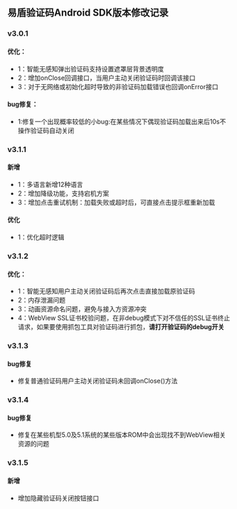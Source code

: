 ## 易盾验证码Android SDK版本修改记录

### v3.0.1 
#### 优化：
- 1：智能无感知弹出验证码支持设置遮罩层背景透明度
- 2：增加onClose回调接口，当用户主动关闭验证码时回调该接口
- 3：对于无网络或初始化超时导致的非验证码加载错误也回调onError接口
#### bug修复：
- 1:修复一个出现概率较低的小bug:在某些情况下偶现验证码加载出来后10s不操作验证码自动关闭

### v3.1.1 
#### 新增
- 1：多语言新增12种语言
- 2：增加降级功能，支持宕机方案
- 3：增加点击重试机制：加载失败或超时后，可直接点击提示框重新加载
#### 优化
- 1：优化超时逻辑

### v3.1.2
#### 优化：
- 1：智能无感知用户主动关闭验证码后再次点击直接加载原验证码
- 2：内存泄漏问题
- 3：动画资源命名问题，避免与接入方资源冲突
- 4：WebView SSL证书校验问题，在非debug模式下对不信任的SSL证书终止请求，如果要使用抓包工具对验证码进行抓包，**请打开验证码的debug开关**


### v3.1.3 
#### bug修复
- 修复普通验证码用户主动关闭验证码未回调onClose()方法

### v3.1.4
#### bug修复
- 修复在某些机型5.0及5.1系统的某些版本ROM中会出现找不到WebView相关资源的问题

### v3.1.5
#### 新增
- 增加隐藏验证码关闭按钮接口